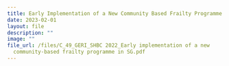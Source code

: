 ```yaml
---
title: Early Implementation of a New Community Based Frailty Programme in Singapore
date: 2023-02-01
layout: file
description: ""
image: ""
file_url: /files/C_49_GERI_SHBC 2022_Early implementation of a new
  community-based frailty programme in SG.pdf
---
```

